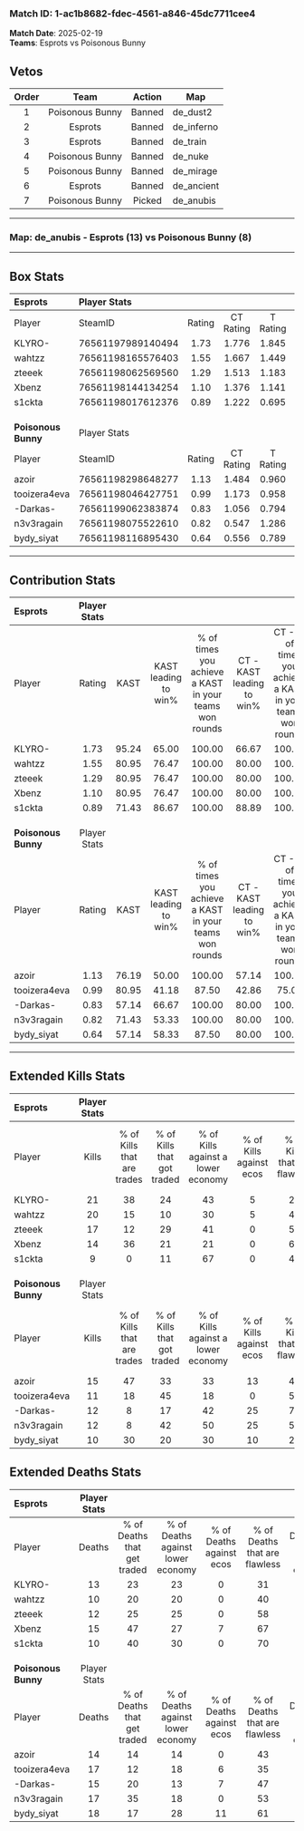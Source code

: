 ### Match ID: 1-ac1b8682-fdec-4561-a846-45dc7711cee4  
**Match Date**: 2025-02-19  
**Teams**: Esprots vs Poisonous Bunny  

## Vetos  

| Order | Team | Action | Map |
| :---: | :--: | :----: | --- |
| 1 | Poisonous Bunny | Banned | de_dust2 |
| 2 | Esprots | Banned | de_inferno |
| 3 | Esprots | Banned | de_train |
| 4 | Poisonous Bunny | Banned | de_nuke |
| 5 | Poisonous Bunny | Banned | de_mirage |
| 6 | Esprots | Banned | de_ancient |
| 7 | Poisonous Bunny | Picked | de_anubis |

---  

### **Map**: de_anubis - Esprots (13) vs Poisonous Bunny (8)  
---  

## Box Stats  

| **Esprots**         | Player Stats      |        |           |          |       |       |       |         |        |      |     |
| :- | :- | :-: | :-: | :-: | :-: | :-: | :-: | :-: | :-: | :-: | :-: |
| Player              | SteamID           | Rating | CT Rating | T Rating | KAST  |  ADR  | Kills | Assists | Deaths | K/D  | HS% |
| KLYRO-              | 76561197989140494 |  1.73  |   1.776   |  1.845   | 95.24 | 119.8 |  21   |   11    |   13   | 1.62 | 71  |
| wahtzz              | 76561198165576403 |  1.55  |   1.667   |  1.449   | 80.95 | 98.9  |  20   |    2    |   10   | 2.00 | 25  |
| zteeek              | 76561198062569560 |  1.29  |   1.513   |  1.183   | 80.95 | 72.7  |  17   |    3    |   12   | 1.42 | 58  |
| Xbenz               | 76561198144134254 |  1.10  |   1.376   |  1.141   | 80.95 | 70.6  |  14   |    5    |   15   | 0.93 | 57  |
| s1ckta              | 76561198017612376 |  0.89  |   1.222   |  0.695   | 71.43 | 51.1  |   9   |    5    |   10   | 0.90 | 55  |
|                     |                   |        |           |          |       |       |       |         |        |      |     |
|                     |                   |        |           |          |       |       |       |         |        |      |     |
|                     |                   |        |           |          |       |       |       |         |        |      |     |
| **Poisonous Bunny** | Player Stats      |        |           |          |       |       |       |         |        |      |     |
| Player              | SteamID           | Rating | CT Rating | T Rating | KAST  |  ADR  | Kills | Assists | Deaths | K/D  | HS% |
| azoir               | 76561198298648277 |  1.13  |   1.484   |  0.960   | 76.19 | 71.6  |  15   |    5    |   14   | 1.07 | 60  |
| tooizera4eva        | 76561198046427751 |  0.99  |   1.173   |  0.958   | 80.95 | 88.6  |  11   |    7    |   17   | 0.65 | 54  |
| -Darkas-            | 76561199062383874 |  0.83  |   1.056   |  0.794   | 57.14 | 66.8  |  12   |    5    |   15   | 0.80 | 58  |
| n3v3ragain          | 76561198075522610 |  0.82  |   0.547   |  1.286   | 71.43 | 52.3  |  12   |    1    |   17   | 0.71 | 75  |
| bydy_siyat          | 76561198116895430 |  0.64  |   0.556   |  0.789   | 57.14 | 58.1  |  10   |    4    |   18   | 0.56 | 50  |
---  

## Contribution Stats  

| **Esprots**         | Player Stats |       |                      |                                                        |                           |                                                             |                          |                                                            |
| :- | :-: | :-: | :-: | :-: | :-: | :-: | :-: | :-: |
| Player              |    Rating    | KAST  | KAST leading to win% | % of times you achieve a KAST in your teams won rounds | CT - KAST leading to win% | CT - % of times you achieve a KAST in your teams won rounds | T - KAST leading to win% | T - % of times you achieve a KAST in your teams won rounds |
| KLYRO-              |     1.73     | 95.24 |        65.00         |                         100.00                         |           66.67           |                           100.00                            |          62.50           |                           100.00                           |
| wahtzz              |     1.55     | 80.95 |        76.47         |                         100.00                         |           80.00           |                           100.00                            |          71.43           |                           100.00                           |
| zteeek              |     1.29     | 80.95 |        76.47         |                         100.00                         |           80.00           |                           100.00                            |          71.43           |                           100.00                           |
| Xbenz               |     1.10     | 80.95 |        76.47         |                         100.00                         |           80.00           |                           100.00                            |          71.43           |                           100.00                           |
| s1ckta              |     0.89     | 71.43 |        86.67         |                         100.00                         |           88.89           |                           100.00                            |          83.33           |                           100.00                           |
|                     |              |       |                      |                                                        |                           |                                                             |                          |                                                            |
|                     |              |       |                      |                                                        |                           |                                                             |                          |                                                            |
|                     |              |       |                      |                                                        |                           |                                                             |                          |                                                            |
| **Poisonous Bunny** | Player Stats |       |                      |                                                        |                           |                                                             |                          |                                                            |
| Player              |    Rating    | KAST  | KAST leading to win% | % of times you achieve a KAST in your teams won rounds | CT - KAST leading to win% | CT - % of times you achieve a KAST in your teams won rounds | T - KAST leading to win% | T - % of times you achieve a KAST in your teams won rounds |
| azoir               |     1.13     | 76.19 |        50.00         |                         100.00                         |           57.14           |                           100.00                            |          44.44           |                           100.00                           |
| tooizera4eva        |     0.99     | 80.95 |        41.18         |                         87.50                          |           42.86           |                            75.00                            |          40.00           |                           100.00                           |
| -Darkas-            |     0.83     | 57.14 |        66.67         |                         100.00                         |           80.00           |                           100.00                            |          57.14           |                           100.00                           |
| n3v3ragain          |     0.82     | 71.43 |        53.33         |                         100.00                         |           80.00           |                           100.00                            |          40.00           |                           100.00                           |
| bydy_siyat          |     0.64     | 57.14 |        58.33         |                         87.50                          |           80.00           |                           100.00                            |          42.86           |                           75.00                            |
---  

## Extended Kills Stats  

| **Esprots**         | Player Stats |                            |                            |                                    |                         |                              |                                 |                                       |                    |           |
| :- | :-: | :-: | :-: | :-: | :-: | :-: | :-: | :-: | :-: | :-: |
| Player              |    Kills     | % of Kills that are trades | % of Kills that got traded | % of Kills against a lower economy | % of Kills against ecos | % of Kills that are flawless | % of Kills that are close duels | % of Kills that are assisted by flash | Pistol Round Kills | AWP Kills |
| KLYRO-              |      21      |             38             |             24             |                 43                 |            5            |              29              |               10                |                   0                   |         0          |     3     |
| wahtzz              |      20      |             15             |             10             |                 30                 |            5            |              45              |                0                |                   0                   |         7          |     1     |
| zteeek              |      17      |             12             |             29             |                 41                 |            0            |              59              |                6                |                   6                   |         0          |     2     |
| Xbenz               |      14      |             36             |             21             |                 21                 |            0            |              64              |                0                |                   0                   |         0          |     1     |
| s1ckta              |      9       |             0              |             11             |                 67                 |            0            |              44              |                0                |                   0                   |         0          |     0     |
|                     |              |                            |                            |                                    |                         |                              |                                 |                                       |                    |           |
|                     |              |                            |                            |                                    |                         |                              |                                 |                                       |                    |           |
|                     |              |                            |                            |                                    |                         |                              |                                 |                                       |                    |           |
| **Poisonous Bunny** | Player Stats |                            |                            |                                    |                         |                              |                                 |                                       |                    |           |
| Player              |    Kills     | % of Kills that are trades | % of Kills that got traded | % of Kills against a lower economy | % of Kills against ecos | % of Kills that are flawless | % of Kills that are close duels | % of Kills that are assisted by flash | Pistol Round Kills | AWP Kills |
| azoir               |      15      |             47             |             33             |                 33                 |           13            |              47              |                7                |                   7                   |         0          |     3     |
| tooizera4eva        |      11      |             18             |             45             |                 18                 |            0            |              55              |                0                |                   0                   |         0          |     2     |
| -Darkas-            |      12      |             8              |             17             |                 42                 |           25            |              75              |                0                |                   0                   |         0          |     1     |
| n3v3ragain          |      12      |             8              |             42             |                 50                 |           25            |              58              |                0                |                   0                   |         1          |     2     |
| bydy_siyat          |      10      |             30             |             20             |                 30                 |           10            |              20              |               40                |                  10                   |         0          |     1     |
## Extended Deaths Stats  

| **Esprots**         | Player Stats |                             |                                   |                          |                               |                            |                           |               |
| :- | :-: | :-: | :-: | :-: | :-: | :-: | :-: | :-: |
| Player              |    Deaths    | % of Deaths that get traded | % of Deaths against lower economy | % of Deaths against ecos | % of Deaths that are flawless | % of Deaths that are close | % of Deaths while blinded | Deaths to AWP |
| KLYRO-              |      13      |             23              |                23                 |            0             |              31               |             23             |             0             |       1       |
| wahtzz              |      10      |             20              |                20                 |            0             |              40               |             10             |             0             |       0       |
| zteeek              |      12      |             25              |                25                 |            0             |              58               |             8              |             0             |       0       |
| Xbenz               |      15      |             47              |                27                 |            7             |              67               |             0              |             0             |       0       |
| s1ckta              |      10      |             40              |                30                 |            0             |              70               |             0              |            20             |       0       |
|                     |              |                             |                                   |                          |                               |                            |                           |               |
|                     |              |                             |                                   |                          |                               |                            |                           |               |
|                     |              |                             |                                   |                          |                               |                            |                           |               |
| **Poisonous Bunny** | Player Stats |                             |                                   |                          |                               |                            |                           |               |
| Player              |    Deaths    | % of Deaths that get traded | % of Deaths against lower economy | % of Deaths against ecos | % of Deaths that are flawless | % of Deaths that are close | % of Deaths while blinded | Deaths to AWP |
| azoir               |      14      |             14              |                14                 |            0             |              43               |             7              |             0             |       3       |
| tooizera4eva        |      17      |             12              |                18                 |            6             |              35               |             12             |             0             |       0       |
| -Darkas-            |      15      |             20              |                13                 |            7             |              47               |             0              |             0             |       2       |
| n3v3ragain          |      17      |             35              |                18                 |            0             |              53               |             0              |             0             |       2       |
| bydy_siyat          |      18      |             17              |                28                 |            11            |              61               |             0              |             6             |       0       |
